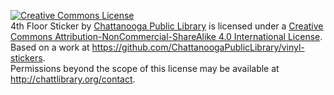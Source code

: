<a rel="license" href="http://creativecommons.org/licenses/by-nc-sa/4.0/"><img alt="Creative Commons License" style="border-width:0" src="http://i.creativecommons.org/l/by-nc-sa/4.0/88x31.png" /></a><br /><span xmlns:dct="http://purl.org/dc/terms/" href="http://purl.org/dc/dcmitype/StillImage" property="dct:title" rel="dct:type">4th Floor Sticker</span> by <a xmlns:cc="http://creativecommons.org/ns#" href="http://chattlibrary.org" property="cc:attributionName" rel="cc:attributionURL">Chattanooga Public Library</a> is licensed under a <a rel="license" href="http://creativecommons.org/licenses/by-nc-sa/4.0/">Creative Commons Attribution-NonCommercial-ShareAlike 4.0 International License</a>.<br />Based on a work at <a xmlns:dct="http://purl.org/dc/terms/" href="https://github.com/ChattanoogaPublicLibrary/vinyl-stickers" rel="dct:source">https://github.com/ChattanoogaPublicLibrary/vinyl-stickers</a>.<br />Permissions beyond the scope of this license may be available at <a xmlns:cc="http://creativecommons.org/ns#" href="http://chattlibrary.org/contact" rel="cc:morePermissions">http://chattlibrary.org/contact</a>.